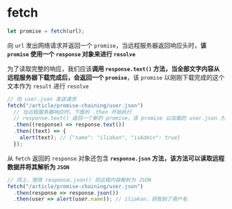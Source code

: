 # fetch

```js
let promise = fetch(url);
```

向 `url` 发出网络请求并返回一个 `promise`，当远程服务器返回响应头时，**该 `promise` 使用一个 `response` 对象来进行 `resolve`**

为了读取完整的响应，我们应该**调用 `response.text()` 方法，当全部文字内容从远程服务器下载完成后，会返回一个 `promise`**，该 `promise` 以刚刚下载完成的这个文本作为 `result` 进行 `resolve`

```js
// 向 user.json 发送请求
fetch("/article/promise-chaining/user.json")
  // 当远程服务器响应时，下面的 .then 开始执行
  // response.text() 返回一个新的 promise，该 promise 以加载的 user.json 为 result 进行 resolve
  .then((response) => response.text())
  .then((text) => {
    alert(text); // {"name": "iliakan", "isAdmin": true}
  });
```

从 `fetch` 返回的 `response` 对象还包含 **`response.json` 方法，该方法可以读取远程数据并将其解析为 `JSON`**

```js
// 同上，使用 response.json() 将远程内容解析为 JSON
fetch("/article/promise-chaining/user.json")
  .then(response => response.json())
  .then(user => alert(user.name)); // iliakan，获取到了用户名
```
